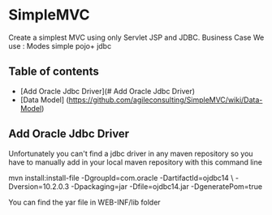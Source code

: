 SimpleMVC
=========

Create a simplest MVC using only Servlet JSP and JDBC.
Business Case 
We use :
Modes simple pojo+ jdbc
## Table of contents
- [Add Oracle Jdbc Driver](# Add Oracle Jdbc Driver)
- [Data Model] (https://github.com/agileconsulting/SimpleMVC/wiki/Data-Model)

## Add Oracle Jdbc Driver
Unfortunately you can't find a jdbc driver in any maven repository so you have to manually add in your local maven repository with this command line

mvn install:install-file -DgroupId=com.oracle -DartifactId=ojdbc14 \ -Dversion=10.2.0.3 -Dpackaging=jar -Dfile=ojdbc14.jar -DgeneratePom=true

You can find the yar file in WEB-INF/lib folder
